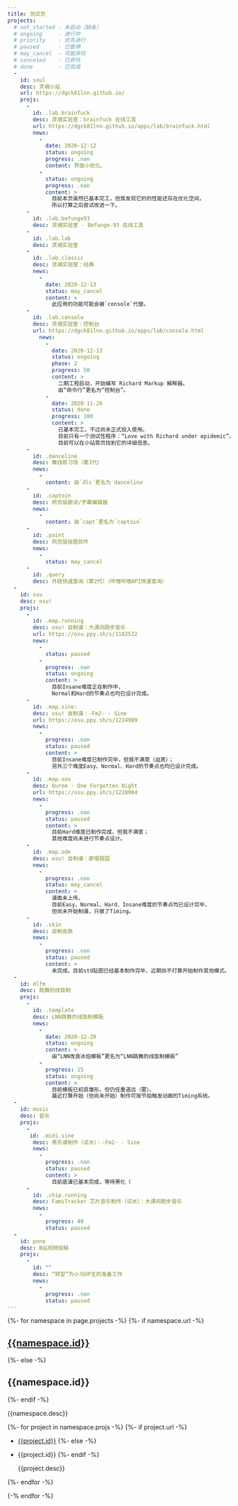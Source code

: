 ```yaml
---
title: 测试页
projects:
  # not_started - 未启动（缺省）
  # ongoing     - 进行中
  # priority    - 优先进行
  # paused      - 已暂停
  # may_cancel  - 可能弃坑
  # canceled    - 已弃坑
  # done        - 已完成
  -
    id: soul
    desc: 灵魂小站
    url: https://dgck81lnn.github.io/
    projs:
      -
        id: .lab.brainfuck
        desc: 灵魂实验室：brainfuck 在线工具
        url: https://dgck81lnn.github.io/apps/lab/brainfuck.html
        news:
          -
            date: 2020-12-12
            status: ongoing
            progress: .nan
            content: 界面小优化。
          -
            status: ongoing
            progress: .nan
            content: >
              目前本页虽然已基本完工，但我发现它的的性能还存在优化空间，
              所以打算之后尝试改进一下。
      -
        id: .lab.befunge93
        desc: 灵魂实验室 - Befunge-93 在线工具
      -
        id: .lab.lab
        desc: 灵魂实验室
      -
        id: .lab.classic
        desc: 灵魂实验室：经典
        news:
          -
            date: 2020-12-13
            status: may_cancel
            content: >
              此应用的功能可能会被`console`代替。
      -
        id: .lab.console
        desc: 灵魂实验室：控制台
        url: https://dgck81lnn.github.io/apps/lab/console.html
          news:
            -
              date: 2020-12-13
              status: ongoing
              phase: 2
              progress: 50
              content: >
                二期工程启动，开始编写 Richard Markup 解释器。
                由“命令行”更名为“控制台”。
            -
              date: 2020-11-26
              status: done
              progress: 100
              content: >
                已基本完工，不过尚未正式投入使用。
                目前只有一个测试性程序：“Love with Richard under epidemic”。
                目前可以在小站首页找到它的详细信息。
      -
        id: .danceline
        desc: 舞线练习场（第3代）
        news:
          -
            content: 由`dlc`更名为`danceline`
      -
        id: .captoin
        desc: 网页版歌词/字幕编辑器
        news:
          -
            content: 由`capt`更名为`captoin`
      -
        id: .paint
        desc: 网页版绘图软件
        news:
          -
            status: may_cancel
      -
        id: .query
        desc: 外链快速查询（第2代）（哔哩哔哩API快速查询）
  -
    id: osu
    desc: osu!
    projs:
      -
        id: .map.running
        desc: osu! 自制谱：大课间跑步音乐
        url: https://osu.ppy.sh/s/1182532
        news:
          -
            status: paused
          -
            progress: .nan
            status: ongoing
            content: >
              目前Insane难度正在制作中，
              Normal和Hard的节奏点也均已设计完成。
      -
        id: .map.sine:
        desc: osu! 自制谱：-Fm2- - Sine
        url: https://osu.ppy.sh/s/1224989
        news:
          -
            progress: .nan
            status: paused
            content: >
              目前Insane难度已制作完毕，但我不满意（迫真）；
              另外三个难度Easy、Normal、Hard的节奏点也均已设计完成。
      -
        id: .map.xox
        desc: Quree - One Forgotten Night
        url: https://osu.ppy.sh/s/1228904
        news:
          -
            progress: .nan
            status: paused
            content: >
              目前Hard难度已制作完成，但我不满意；
              其他难度尚未进行节奏点设计。
      -
        id: .map.ode
        desc: osu! 自制谱：歌唱祖国
        news:
          -
            progress: .nan
            status: may_cancel
            content: >
              谱面未上传。
              目前Easy、Normal、Hard、Insane难度的节奏点均已设计完毕，
              但尚未开始制谱，只做了Timing。
      -
        id: .skin
        desc: 自制皮肤
        news:
          -
            progress: .nan
            status: paused
            content: >
              未完成。目前std贴图已经基本制作完毕，近期尚不打算开始制作其他模式。
  -
    id: dlfm
    desc: 跳舞的线饭制
    projs:
      -
        id: .template
        desc: LNN跳舞的线饭制模板
        news:
          -
            date: 2020-12-20
            status: ongoing
            content: >
              由“LNN改良冰焰模板”更名为“LNN跳舞的线饭制模板”
          -
            progress: 15
            status: ongoing
            content: >
              目前模板已初具雏形，但仍任重道远（雾）。
              最近打算开始（但尚未开始）制作可按节拍触发动画的Timing系统。
  -
    id: music
    desc: 音乐
    projs:
      -
       id: .midi.sine
        desc: 黑乐谱制作（试水）：-Fm2- - Sine
        news:
          -
            progress: .nan
            status: paused
            content: >
              目前底谱已基本完成，等待黑化（
      -
        id: .chip.running
        desc: FamiTracker 芯片音乐制作（试水）：大课间跑步音乐
        news:
          -
            progress: 40
            status: paused
  -
    id: pone
    desc: B站视频投稿
    projs:
      -
        id: ""
        desc: “转型”为小马UP主的准备工作
        news:
          -
            progress: .nan
            status: paused
---
```


{%- for namespace in page.projects -%}
{%- if namespace.url -%}
## [{{namespace.id}}]({{namespace.url}})
{%- else -%}
## {{namespace.id}}
{%- endif -%}

{{namespace.desc}}

{%- for project in namespace.projs -%}
{%- if project.url -%}
*   [{{project.id}}]({{project.url}})
{%- else -%}
*   {{project.id}}
{%- endif -%}

    {{project.desc}}

{%- endfor -%}

{-% endfor -%}
